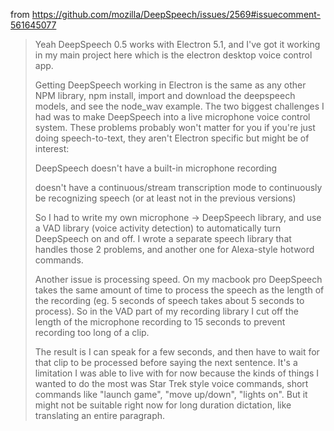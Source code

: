 from https://github.com/mozilla/DeepSpeech/issues/2569#issuecomment-561645077

>Yeah DeepSpeech 0.5 works with Electron 5.1, and I've got it working in my main project here which is the electron desktop voice control app.
>
>Getting DeepSpeech working in Electron is the same as any other NPM library, npm install, import and download the deepspeech models, and see the node_wav example. The two biggest challenges I had was to make DeepSpeech into a live microphone voice control system. These problems probably won't matter for you if you're just doing speech-to-text, they aren't Electron specific but might be of interest:
>
>DeepSpeech doesn't have a built-in microphone recording
>
>doesn't have a continuous/stream transcription mode to continuously be recognizing speech (or at least not in the previous versions)
>
>So I had to write my own microphone -> DeepSpeech library, and use a VAD library (voice activity detection) to automatically turn DeepSpeech on and off. I wrote a separate speech library that handles those 2 problems, and another one for Alexa-style hotword commands.
>
>Another issue is processing speed. On my macbook pro DeepSpeech takes the same amount of time to process the speech as the length of the recording (eg. 5 seconds of speech takes about 5 seconds to process). So in the VAD part of my recording library I cut off the length of the microphone recording to 15 seconds to prevent recording too long of a clip.
>
>The result is I can speak for a few seconds, and then have to wait for that clip to be processed before saying the next sentence. It's a limitation I was able to live with for now because the kinds of things I wanted to do the most was Star Trek style voice commands, short commands like "launch game", "move up/down", "lights on". But it might not be suitable right now for long duration dictation, like translating an entire paragraph.